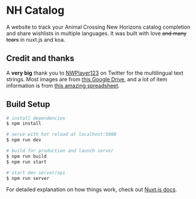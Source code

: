 # NH Catalog

A website to track your Animal Crossing New Horizons catalog completion and share wishlists in multiple languages.
It was built with love ~~and many tears~~ in nuxt.js and koa.

## Credit and thanks

A **very big** thank you to [NWPlayer123](https://twitter.com/NWPlayer123) on Twitter for the multilingual text strings. Most images are from [this Google Drive](https://drive.google.com/drive/u/0/folders/1XSLItEbUltVep8qP6691AAPg6EXf_DUR), and a lot of item information is from [this amazing spreadsheet](https://docs.google.com/spreadsheets/d/1Hxrdp7oxtK-J5x9u1-rzChUpLtkv3t0_kNGdS6dtyWI/).

## Build Setup

``` bash
# install dependencies
$ npm install

# serve with hot reload at localhost:5000
$ npm run dev

# build for production and launch server
$ npm run build
$ npm run start

# start dev server/api
$ npm run server
```

For detailed explanation on how things work, check out [Nuxt.js docs](https://nuxtjs.org).
